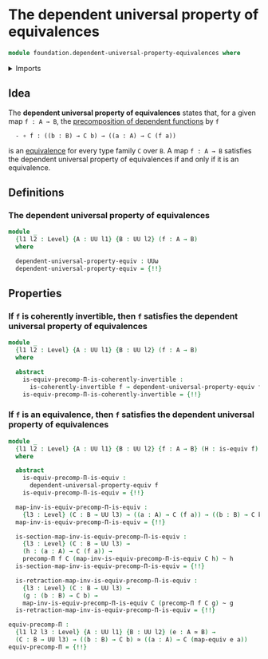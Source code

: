 # The dependent universal property of equivalences

```agda
module foundation.dependent-universal-property-equivalences where
```

<details><summary>Imports</summary>

```agda
open import foundation.action-on-identifications-dependent-functions
open import foundation.action-on-identifications-functions
open import foundation.dependent-pair-types
open import foundation.function-extensionality
open import foundation.universe-levels

open import foundation-core.coherently-invertible-maps
open import foundation-core.equivalences
open import foundation-core.homotopies
open import foundation-core.identity-types
open import foundation-core.path-split-maps
open import foundation-core.precomposition-dependent-functions
open import foundation-core.transport-along-identifications
```

</details>

## Idea

The **dependent universal property of equivalences** states that, for a given
map `f : A → B`, the
[precomposition of dependent functions](foundation-core.precomposition-dependent-functions.md)
by `f`

```text
  - ∘ f : ((b : B) → C b) → ((a : A) → C (f a))
```

is an [equivalence](foundation-core.equivalences.md) for every type family `C`
over `B`. A map `f : A → B` satisfies the dependent universal property of
equivalences if and only if it is an equivalence.

## Definitions

### The dependent universal property of equivalences

```agda
module _
  {l1 l2 : Level} {A : UU l1} {B : UU l2} (f : A → B)
  where

  dependent-universal-property-equiv : UUω
  dependent-universal-property-equiv = {!!}
```

## Properties

### If `f` is coherently invertible, then `f` satisfies the dependent universal property of equivalences

```agda
module _
  {l1 l2 : Level} {A : UU l1} {B : UU l2} (f : A → B)
  where

  abstract
    is-equiv-precomp-Π-is-coherently-invertible :
      is-coherently-invertible f → dependent-universal-property-equiv f
    is-equiv-precomp-Π-is-coherently-invertible = {!!}
```

### If `f` is an equivalence, then `f` satisfies the dependent universal property of equivalences

```agda
module _
  {l1 l2 : Level} {A : UU l1} {B : UU l2} {f : A → B} (H : is-equiv f)
  where

  abstract
    is-equiv-precomp-Π-is-equiv :
      dependent-universal-property-equiv f
    is-equiv-precomp-Π-is-equiv = {!!}

  map-inv-is-equiv-precomp-Π-is-equiv :
    {l3 : Level} (C : B → UU l3) → ((a : A) → C (f a)) → ((b : B) → C b)
  map-inv-is-equiv-precomp-Π-is-equiv = {!!}

  is-section-map-inv-is-equiv-precomp-Π-is-equiv :
    {l3 : Level} (C : B → UU l3) →
    (h : (a : A) → C (f a)) →
    precomp-Π f C (map-inv-is-equiv-precomp-Π-is-equiv C h) ~ h
  is-section-map-inv-is-equiv-precomp-Π-is-equiv = {!!}

  is-retraction-map-inv-is-equiv-precomp-Π-is-equiv :
    {l3 : Level} (C : B → UU l3) →
    (g : (b : B) → C b) →
    map-inv-is-equiv-precomp-Π-is-equiv C (precomp-Π f C g) ~ g
  is-retraction-map-inv-is-equiv-precomp-Π-is-equiv = {!!}

equiv-precomp-Π :
  {l1 l2 l3 : Level} {A : UU l1} {B : UU l2} (e : A ≃ B) →
  (C : B → UU l3) → ((b : B) → C b) ≃ ((a : A) → C (map-equiv e a))
equiv-precomp-Π = {!!}
```

